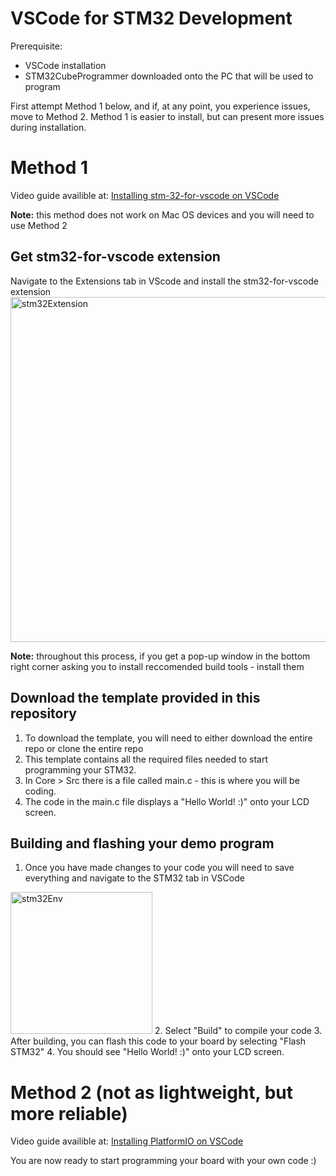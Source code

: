 # VSCode for STM32 Development
Prerequisite: 
- VSCode installation
- STM32CubeProgrammer downloaded onto the PC that will be used to program

First attempt Method 1 below, and if, at any point, you experience issues, move to Method 2. Method 1 is easier to install, but can present more issues during installation.

# Method 1
Video guide availible at: [Installing stm-32-for-vscode on VSCode](https://youtu.be/_jt3rf3F7mg?si=u_sil4GarOMNESst)

**Note:** this method does not work on Mac OS devices and you will need to use Method 2
        
## Get stm32-for-vscode extension
Navigate to the Extensions tab in VScode and install the stm32-for-vscode extension
<img width="552" alt="stm32Extension" src="https://user-images.githubusercontent.com/15980541/231163351-1b747808-ca5e-4e39-8222-affb2877c4e8.PNG">

**Note:** throughout this process, if you get a pop-up window in the bottom right corner asking you to install reccomended build tools - install them

## Download the template provided in this repository 
1. To download the template, you will need to either download the entire repo or clone the entire repo
2. This template contains all the required files needed to start programming your STM32. 
3. In Core > Src there is a file called main.c - this is where you will be coding.
4. The code in the main.c file displays a "Hello World! :)" onto your LCD screen.

## Building and flashing your demo program
1. Once you have made changes to your code you will need to save everything and navigate to the STM32 tab in VSCode
<img width="227" alt="stm32Env" src="https://user-images.githubusercontent.com/15980541/231162914-8e7c5383-5801-4b5a-a456-ce18ea40541d.PNG">
2. Select "Build" to compile your code
3. After building, you can flash this code to your board by selecting "Flash STM32"
4. You should see "Hello World! :)" onto your LCD screen.

# Method 2 (not as lightweight, but more reliable)
Video guide availible at: [Installing PlatformIO on VSCode](https://youtu.be/n-_z2OFj0LA?si=837ICKfUeuPFD827)


You are now ready to start programming your board with your own code :) 
